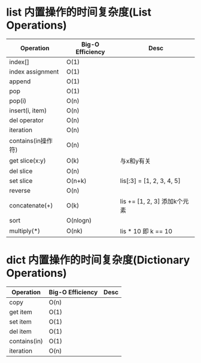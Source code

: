 # list 内置操作的时间复杂度(List Operations)
Operation           |   Big-O Efficiency    |   Desc
--------------------|-----------------------|-------------
index[]             |   O(1)
index assignment    |   O(1)
append              |   O(1)
pop                 |   O(1)
pop(i)              |   O(n)
insert(i, item)     |   O(n)
del operator        |   O(n)
iteration           |   O(n)
contains(in操作符)   |   O(n)
get slice(x:y)      |   O(k)                | 与x和y有关
del slice           |   O(n)
set slice           |   O(n+k)              | lis[:3] = [1, 2, 3, 4, 5]
reverse             |   O(n)
concatenate(+)      |   O(k)                | lis += [1, 2, 3] 添加k个元素
sort                |   O(nlogn)
multiply(*)         |   O(nk)               | lis * 10 即 k == 10

# dict 内置操作的时间复杂度(Dictionary Operations)
Operation           |   Big-O Efficiency    |   Desc
--------------------|-----------------------|-------------
copy                |   O(n)
get item            |   O(1)
set item            |   O(1)
del item            |   O(1)
contains(in)        |   O(1)
iteration           |   O(n)
